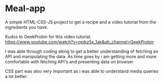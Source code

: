 # Meal-app
A simple HTML-CSS-JS project to get a recipe and a video tutorial from the ingredients you have.

Kudos to GeekProbin for this video tutorial.
https://www.youtube.com/watch?v=opikz5x_1ak&ab_channel=GeekProbin


I was able through coding along to get a better understanding of fetching an API and manipulating the data. 
As time goes by i am getting more and more comfortable with fetching API's and presenting data on browser


CSS part was also very important as i was able to understand media queries a lot better. 
